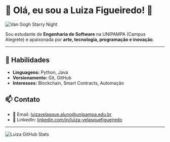 # 🌌 Olá, eu sou a Luiza Figueiredo! 👋

![Van Gogh Starry Night](https://media.giphy.com/media/xT0GqeSlGSRQutZsby/giphy.gif)

Sou estudante de **Engenharia de Software** na UNIPAMPA (Campus Alegrete) e apaixonada por **arte, tecnologia, programação e inovação**.  

---

## 🎨 Habilidades
- **Linguagens:** Python, Java  
- **Versionamento:** Git, GitHub  
- **Interesses:** Blockchain, Smart Contracts, Automação  


## 📫 Contato
- 📧 Email: [luizavelasque.aluno@unipampa.edu.br](mailto:luizavelasque.aluno@unipampa.edu.br)  
- 🔗 LinkedIn: [linkedin.com/in/luiza-velasquefigueiredo](https://www.linkedin.com/in/luiza-velasquefigueiredo/)  

---

![Luiza GitHub Stats](https://github-readme-stats.vercel.app/api?username=LuizaVelasque&show_icons=true&theme=dark&count_private=true)
